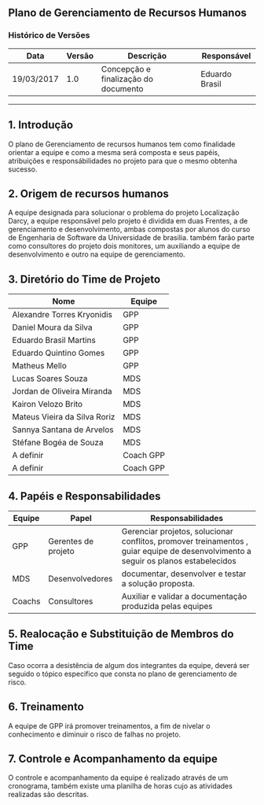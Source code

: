 ## Plano de Gerenciamento de Recursos Humanos
### Histórico de Versões

| Data  | Versão | Descrição                          | Responsável     |
|-------|--------|------------------------------------|-----------------|
| 19/03/2017 | 1.0    | Concepção e finalização do documento      | Eduardo Brasil |

***

## 1. Introdução

O plano de Gerenciamento de recursos humanos tem como finalidade orientar a equipe e como a mesma será composta e seus papéis, atribuições e responsábilidades no projeto para que o mesmo obtenha sucesso.

## 2. Origem de recursos humanos

A equipe designada para solucionar o problema do projeto Localização Darcy, a equipe responsãvel pelo projeto é dividida em duas Frentes, a de gerenciamento e desenvolvimento, ambas compostas por alunos do curso de Engenharia de Software da Universidade de brasilia.
também farão parte como consultores do projeto dois monitores, um auxiliando a equipe de desenvolvimento e outro na equipe de gerenciamento.

## 3. Diretório do Time de Projeto

| Nome                              | Equipe    |
|-----------------------------------|-----------|
| Alexandre Torres Kryonidis        | GPP       |
| Daniel Moura da Silva             | GPP       |
| Eduardo Brasil Martins            | GPP       |
| Eduardo Quintino Gomes            | GPP       |
| Matheus Mello                     | GPP       |
| Lucas Soares Souza                | MDS       |
| Jordan de Oliveira Miranda        | MDS       |
| Kairon Velozo Brito               | MDS       |
| Mateus Vieira da Silva Roriz      | MDS       |
| Sannya Santana de Arvelos         | MDS       |
| Stéfane Bogéa de Souza            | MDS       |
| A definir                         | Coach GPP |
| A definir                         | Coach GPP |

## 4. Papéis e Responsabilidades

| Equipe | Papel               | Responsabilidades                                                                           |
|--------|---------------------|---------------------------------------------------------------------------------------------|
| GPP    | Gerentes de projeto | Gerenciar projetos, solucionar conflitos, promover treinamentos , guiar equipe de desenvolvimento a seguir os planos estabelecidos|
| MDS    | Desenvolvedores     |  documentar, desenvolver e testar a solução proposta.                               |
| Coachs | Consultores         | Auxiliar e validar a documentação produzida pelas equipes                                          |

## 5. Realocação e Substituição de Membros do Time

Caso ocorra a desistência de algum dos integrantes da equipe, deverá ser seguido o tópico especifico que consta no plano de gerenciamento de risco.

## 6. Treinamento

A equipe de GPP irá promover treinamentos, a fim de nivelar o conhecimento e diminuir o risco de falhas no projeto.

## 7. Controle e Acompanhamento da equipe

O controle e acompanhamento da equipe é realizado através de um cronograma, também existe uma planilha de horas cujo as atividades realizadas são descritas.
